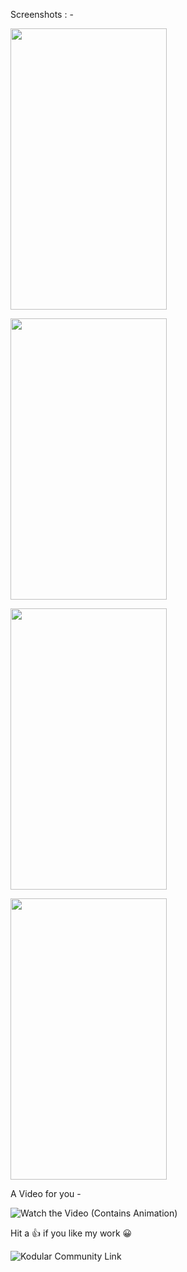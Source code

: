 Screenshots : -

<img height="450" width="250" src="https://kodular-community.s3.dualstack.eu-west-1.amazonaws.com/original/3X/3/e/3e1d64fb4cd9d6c4164efdb87634583811338969.jpeg"></img>

<img height="450" width="250" src="https://kodular-community.s3.dualstack.eu-west-1.amazonaws.com/original/3X/a/8/a8c4e459002032e63bfe77fd58fe3808d0c545ad.jpeg"></img>

<img height="450" width="250" src="https://kodular-community.s3.dualstack.eu-west-1.amazonaws.com/optimized/3X/c/7/c759f1a1729f224c8653ff6de28a3eb5f6ee368f_2_312x500.jpeg"></img>

<img height="450" width="250" src="https://kodular-community.s3.dualstack.eu-west-1.amazonaws.com/original/3X/a/8/a8c4e459002032e63bfe77fd58fe3808d0c545ad.jpeg"></img>

A Video for you -

![Watch the Video (Contains Animation)]("https://res.cloudinary.com/dlwbp2or4/video/upload/v1624042194/IMG_20210619_001041_821_rsydyu.mp4")

Hit a 👍 if you like my work 😀

![Kodular Community Link](https://community.kodular.io/t/new-sign-up-and-log-in-ui/127534)

